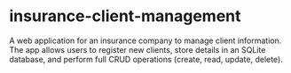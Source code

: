 # insurance-client-management
A web application for an insurance company to manage client information. The app allows users to register new clients, store details in an SQLite database, and perform full CRUD operations (create, read, update, delete).
